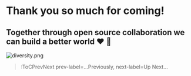 # Thank you so much for coming!

## Together through open source collaboration we can build a better world ❤️  🚀

![diversity.png](https://i.ibb.co/C5pmp5j/diversity.png)

> :ToCPrevNext prev-label=...Previously, next-label=Up Next...
